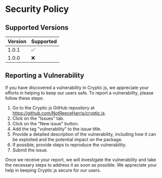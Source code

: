 # Security Policy

## Supported Versions

| Version | Supported          |
| ------- | ------------------ |
| 1.0.1   | :white_check_mark: |
| 1.0.0   | :x:                |

## Reporting a Vulnerability

If you have discovered a vulnerability in Cryptic js, we appreciate your efforts in helping to keep our users safe. To report a vulnerability, please follow these steps:

1. Go to the Cryptic js GitHub repository at https://github.com/NotReeceHarris/cryptic.js.
2. Click on the "Issues" tab.
3. Click on the "New issue" button.
4. Add the tag "vulnerability" to the issue title.
5. Provide a detailed description of the vulnerability, including how it can be exploited and the potential impact on the package.
6. If possible, provide steps to reproduce the vulnerability.
7. Submit the issue.

Once we receive your report, we will investigate the vulnerability and take the necessary steps to address it as soon as possible. We appreciate your help in keeping Cryptic js secure for our users.

